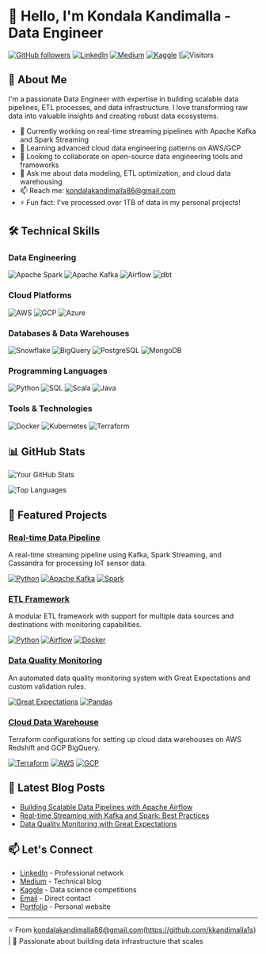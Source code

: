 # 👋 Hello, I'm Kondala Kandimalla - Data Engineer

[![GitHub followers](https://img.shields.io/github/followers/yourusername?style=social)](https://github.com/yourusername)
[![LinkedIn](https://img.shields.io/badge/LinkedIn-Connect-blue)](https://linkedin.com/in/yourprofile)
[![Medium](https://img.shields.io/badge/Medium-Follow-black)](https://medium.com/@yourprofile)
[![Kaggle](https://img.shields.io/badge/Kaggle-Profile-blue)](https://kaggle.com/yourprofile)
[![Visitors](https://api.visitorbadge.io/api/visitors?path=https%3A%2F%2Fgithub.com%2Fyourusername&countColor=%23263759)
## 🚀 About Me

I'm a passionate Data Engineer with expertise in building scalable data pipelines, ETL processes, and data infrastructure. I love transforming raw data into valuable insights and creating robust data ecosystems.

- 🔭 Currently working on real-time streaming pipelines with Apache Kafka and Spark Streaming
- 🌱 Learning advanced cloud data engineering patterns on AWS/GCP
- 👯 Looking to collaborate on open-source data engineering tools and frameworks
- 💬 Ask me about data modeling, ETL optimization, and cloud data warehousing
- 📫 Reach me: kondalakandimalla86@gmail.com
- ⚡ Fun fact: I've processed over 1TB of data in my personal projects!

## 🛠️ Technical Skills

### Data Engineering
![Apache Spark](https://img.shields.io/badge/Apache_Spark-FFFFFF?style=for-the-badge&logo=apachespark&logoColor=E25A1C)
![Apache Kafka](https://img.shields.io/badge/Apache_Kafka-231F20?style=for-the-badge&logo=apachekafka&logoColor=white)
![Airflow](https://img.shields.io/badge/Airflow-017CEE?style=for-the-badge&logo=apacheairflow&logoColor=white)
![dbt](https://img.shields.io/badge/dbt-FF694B?style=for-the-badge&logo=dbt&logoColor=white)

### Cloud Platforms
![AWS](https://img.shields.io/badge/AWS-232F3E?style=for-the-badge&logo=amazonaws&logoColor=white)
![GCP](https://img.shields.io/badge/GCP-4285F4?style=for-the-badge&logo=googlecloud&logoColor=white)
![Azure](https://img.shields.io/badge/Azure-0078D4?style=for-the-badge&logo=microsoftazure&logoColor=white)

### Databases & Data Warehouses
![Snowflake](https://img.shields.io/badge/Snowflake-29B5E8?style=for-the-badge&logo=snowflake&logoColor=white)
![BigQuery](https://img.shields.io/badge/BigQuery-4285F4?style=for-the-badge&logo=googlebigquery&logoColor=white)
![PostgreSQL](https://img.shields.io/badge/PostgreSQL-316192?style=for-the-badge&logo=postgresql&logoColor=white)
![MongoDB](https://img.shields.io/badge/MongoDB-47A248?style=for-the-badge&logo=mongodb&logoColor=white)

### Programming Languages
![Python](https://img.shields.io/badge/Python-3776AB?style=for-the-badge&logo=python&logoColor=white)
![SQL](https://img.shields.io/badge/SQL-003B57?style=for-the-badge&logo=postgresql&logoColor=white)
![Scala](https://img.shields.io/badge/Scala-DC322F?style=for-the-badge&logo=scala&logoColor=white)
![Java](https://img.shields.io/badge/Java-ED8B00?style=for-the-badge&logo=openjdk&logoColor=white)

### Tools & Technologies
![Docker](https://img.shields.io/badge/Docker-2496ED?style=for-the-badge&logo=docker&logoColor=white)
![Kubernetes](https://img.shields.io/badge/Kubernetes-326CE5?style=for-the-badge&logo=kubernetes&logoColor=white)
![Terraform](https://img.shields.io/badge/Terraform-7B42BC?style=for-the-badge&logo=terraform&logoColor=white)

## 📊 GitHub Stats

![Your GitHub Stats](https://github-readme-stats.vercel.app/api?username=yourusername&show_icons=true&theme=radical&hide_title=true)

![Top Languages](https://github-readme-stats.vercel.app/api/top-langs/?username=yourusername&layout=compact&theme=radical&hide_title=true)

## 🚀 Featured Projects

### [Real-time Data Pipeline](https://github.com/yourusername/realtime-data-pipeline)
A real-time streaming pipeline using Kafka, Spark Streaming, and Cassandra for processing IoT sensor data.

[![Python](https://img.shields.io/badge/Python-3.8%2B-blue)](https://python.org)
[![Apache Kafka](https://img.shields.io/badge/Kafka-3.0%2B-black)](https://kafka.apache.org)
[![Spark](https://img.shields.io/badge/Spark-3.0%2B-orange)](https://spark.apache.org)

### [ETL Framework](https://github.com/yourusername/etl-framework)
A modular ETL framework with support for multiple data sources and destinations with monitoring capabilities.

[![Python](https://img.shields.io/badge/Python-3.9%2B-blue)](https://python.org)
[![Airflow](https://img.shields.io/badge/Airflow-2.0%2B-blue)](https://airflow.apache.org)
[![Docker](https://img.shields.io/badge/Docker-20.10%2B-blue)](https://docker.com)

### [Data Quality Monitoring](https://github.com/yourusername/data-quality-monitor)
An automated data quality monitoring system with Great Expectations and custom validation rules.

[![Great Expectations](https://img.shields.io/badge/Great_Expectations-0.15%2B-red)](https://greatexpectations.io)
[![Pandas](https://img.shields.io/badge/Pandas-1.3%2B-blue)](https://pandas.pydata.org)

### [Cloud Data Warehouse](https://github.com/yourusername/cloud-dw-setup)
Terraform configurations for setting up cloud data warehouses on AWS Redshift and GCP BigQuery.

[![Terraform](https://img.shields.io/badge/Terraform-1.0%2B-purple)](https://terraform.io)
[![AWS](https://img.shields.io/badge/AWS-Orange)](https://aws.amazon.com)
[![GCP](https://img.shields.io/badge/GCP-Blue)](https://cloud.google.com)

## 📝 Latest Blog Posts

<!-- BLOG-POST-LIST:START -->
- [Building Scalable Data Pipelines with Apache Airflow](https://medium.com/@yourprofile/building-scalable-data-pipelines-123456)
- [Real-time Streaming with Kafka and Spark: Best Practices](https://medium.com/@yourprofile/real-time-streaming-789101)
- [Data Quality Monitoring with Great Expectations](https://medium.com/@yourprofile/data-quality-112233)
<!-- BLOG-POST-LIST:END -->

## 📫 Let's Connect

- [LinkedIn](https://linkedin.com/in/yourprofile) - Professional network
- [Medium](https://medium.com/@yourprofile) - Technical blog
- [Kaggle](https://kaggle.com/yourprofile) - Data science competitions
- [Email](mailto:your.email@domain.com) - Direct contact
- [Portfolio](https://yourportfolio.com) - Personal website

---

⭐️ From kondalakandimalla86@gmail.com(https://github.com/kkandimalla1s) | 🚀 Passionate about building data infrastructure that scales
